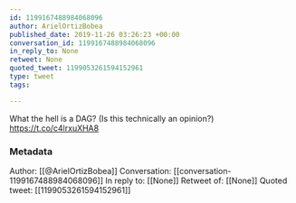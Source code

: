 ```yaml
---
id: 1199167488984068096
author: ArielOrtizBobea
published_date: 2019-11-26 03:26:23 +00:00
conversation_id: 1199167488984068096
in_reply_to: None
retweet: None
quoted_tweet: 1199053261594152961
type: tweet
tags:

---
```


What the hell is a DAG? (Is this technically an opinion?) https://t.co/c4lrxuXHA8

### Metadata

Author: [[@ArielOrtizBobea]]
Conversation: [[conversation-1199167488984068096]]
In reply to: [[None]]
Retweet of: [[None]]
Quoted tweet: [[1199053261594152961]]
